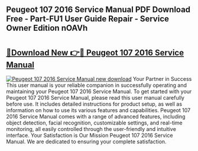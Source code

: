 ## Peugeot 107 2016 Service Manual PDF Download Free - Part-FU1 User Guide Repair - Service Owner Edition nOAVh

# <h2><a href="http://bc63070.oget.top/?id=Peugeot+107+2016+Service+Manual">🔗Download New 👉🔴 Peugeot 107 2016 Service Manual</a></h2>

[![Peugeot 107 2016 Service Manual new download](https://i.imgur.com/5g1atiW.png)](http://bc63070.oget.top/?id=Peugeot+107+2016+Service+Manual)
Your Partner in Success This user manual is your reliable companion in successfully operating and maintaining your Peugeot 107 2016 Service Manual. To get started with your Peugeot 107 2016 Service Manual, please read this user manual carefully before use. It includes detailed instructions for product setup, as well as information on how to use its various features and capabilities. Peugeot 107 2016 Service Manual comes with a range of advanced features, including object detection, facial recognition, customizable settings, and real-time monitoring, all easily controlled through the user-friendly and intuitive interface. Your Satisfaction is Our Mission Peugeot 107 2016 Service Manual. We are dedicated to ensuring your complete satisfaction.
